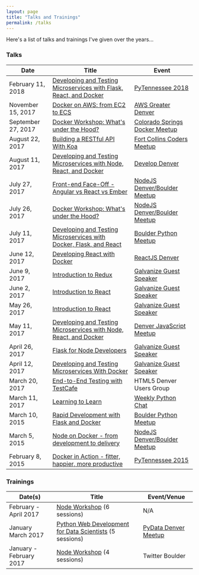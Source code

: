 ```yaml
---
layout: page
title: "Talks and Trainings"
permalink: /talks
---
```



Here's a list of talks and trainings I've given over the years...

### Talks

| Date            | Title                                 | Event |
|-----------------|---------------------------------------|-------|
| February 11, 2018   | [Developing and Testing Microservices with Flask, React, and Docker][33] | [PyTennessee 2018][15] |
| November 15, 2017 | [Docker on AWS: from EC2 to ECS][31] | [AWS Greater Denver][32] |
| September 27, 2017 | [Docker Workshop: What's under the Hood?][25] | [Colorado Springs Docker Meetup][30] |
| August 22, 2017    | [Building a RESTful API With Koa][29] | [Fort Collins Coders Meetup][28] |
| August 11, 2017    | [Developing and Testing Microservices with Node, React, and Docker][3] | [Develop Denver][27] |
| July 27, 2017   | [Front-end Face-Off - Angular vs React vs Ember][26] | [NodeJS Denver/Boulder Meetup][6] |
| July 26, 2017   | [Docker Workshop: What's under the Hood?][25] | [NodeJS Denver/Boulder Meetup][6] |
| July 11, 2017   | [Developing and Testing Microservices with Docker, Flask, and React][24] | [Boulder Python Meetup][11] |
| June 12, 2017  | [Developing React with Docker][22] | [ReactJS Denver][23] |
| June 9, 2017    | [Introduction to Redux][19] | [Galvanize Guest Speaker][8] |
| June 2, 2017    | [Introduction to React][16] | [Galvanize Guest Speaker][8] |
| May 26, 2017    | [Introduction to React][16] | [Galvanize Guest Speaker][8] |
| May 11, 2017    | [Developing and Testing Microservices with Node, React, and Docker][3] | [Denver JavaScript Meetup][4] |
| April 26, 2017  | [Flask for Node Developers][9] | [Galvanize Guest Speaker][8] |
| April 12, 2017  | [Developing and Testing Microservices With Docker][7] | [Galvanize Guest Speaker][8] |
| March 20, 2017  | [End-to-End Testing with TestCafe][1]  | HTML5 Denver Users Group |
| March 11, 2017  | [Learning to Learn][20] | [Weekly Python Chat][21] |
| March 10, 2015   | [Rapid Development with Flask and Docker][10] | [Boulder Python Meetup][11] |
| March 5, 2015   | [Node on Docker - from development to delivery][5] | [NodeJS Denver/Boulder Meetup][6] |
| February 8, 2015   | [Docker in Action - fitter, happier, more productive][14] | [PyTennessee 2015][15] |

### Trainings

| Date(s)            | Title                                 | Event/Venue |
|-----------------|---------------------------------------|-------|
| February - April 2017  | [Node Workshop][18] (6 sessions) | N/A |
| January March 2017  | [Python Web Development for Data Scientists][12] (5 sessions) | [PyData Denver Meetup][13] |
| January - February 2017  | [Node Workshop][17] (4 sessions) | Twitter Boulder |

[1]: http://mherman.org/testcafe-example
[3]: http://mherman.org/microservice-movies
[4]: https://www.meetup.com/meetup-group-KHpdnFBx/
[5]: http://realpython.github.io/fitter-happier-docker/node.html
[6]: https://www.meetup.com/Node-js-Denver-Boulder
[7]: http://mherman.org/blog/2017/04/18/developing-and-testing-microservices-with-docker
[8]: https://www.galvanize.com
[9]: http://mherman.org/blog/2017/04/26/flask-for-node-developers
[10]: https://realpython.com/blog/python/dockerizing-flask-with-compose-and-machine-from-localhost-to-the-cloud/
[11]: https://www.meetup.com/BoulderPython/
[12]: https://github.com/realpython/web-dev-for-data-scientists
[13]: https://www.meetup.com/PyData-Denver/
[14]: http://realpython.github.io/fitter-happier-docker/
[15]: https://www.pytennessee.org/
[16]: http://mherman.org/node-workshop/slides/react-intro
[17]: https://github.com/mjhea0/node-workshop/tree/master/w1
[18]: https://github.com/mjhea0/node-workshop/tree/master/w2
[19]: http://mherman.org/node-workshop/slides/redux-intro
[20]: https://www.crowdcast.io/e/learning
[21]: http://www.weeklypython.chat/
[22]: http://mherman.org/node-workshop/slides/react-docker
[23]: https://www.meetup.com/ReactJS-Denver/
[24]: http://mherman.org/presentations/microservices-flask-docker/
[25]: http://mherman.org/docker-workshop
[26]: http://mherman.org/presentations/front-end-face-off
[27]: https://developdenver.org/
[28]: https://www.meetup.com/Fort-Collins-Coders/
[29]: http://mherman.org/presentations/node-koa-api
[30]: https://www.meetup.com/Docker-Colorado-Springs
[31]: http://mherman.org/presentations/microservice-ping-pong
[32]: https://www.meetup.com/AWS-Boulder-Denver/
[33]: http://mherman.org/presentations/pytn-2018
